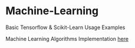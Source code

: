# Machine-Learning
Basic Tensorflow &amp; Scikit-Learn Usage Examples

Machine Learning Algorithms Implementation [here](https://github.com/MadeYoga/ML-Algos)
